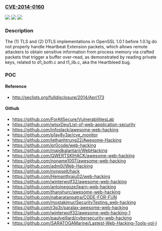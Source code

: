 ### [CVE-2014-0160](https://cve.mitre.org/cgi-bin/cvename.cgi?name=CVE-2014-0160)
![](https://img.shields.io/static/v1?label=Product&message=n%2Fa&color=blue)
![](https://img.shields.io/static/v1?label=Version&message=n%2Fa&color=blue)
![](https://img.shields.io/static/v1?label=Vulnerability&message=n%2Fa&color=brighgreen)

### Description

The (1) TLS and (2) DTLS implementations in OpenSSL 1.0.1 before 1.0.1g do not properly handle Heartbeat Extension packets, which allows remote attackers to obtain sensitive information from process memory via crafted packets that trigger a buffer over-read, as demonstrated by reading private keys, related to d1_both.c and t1_lib.c, aka the Heartbleed bug.

### POC

#### Reference
- http://seclists.org/fulldisclosure/2014/Apr/173

#### Github
- https://github.com/ForAllSecure/VulnerabilitiesLab
- https://github.com/wtsxDev/List-of-web-application-security
- https://github.com/infoslack/awesome-web-hacking
- https://github.com/p1ay8y3ar/cve_monitor
- https://github.com/lethanhtrung22/Awesome-Hacking
- https://github.com/pr0code/web-hacking
- https://github.com/majidkalantarii/WebHacking
- https://github.com/QWERTSKIHACK/awesome-web-hacking
- https://github.com/noname1007/awesome-web-hacking
- https://github.com/adm0i/Web-Hacking
- https://github.com/nvnpsplt/hack
- https://github.com/Hemanthraju02/web-hacking
- https://github.com/winterwolf32/awesome-web-hacking
- https://github.com/antoinegoze/learn-web-hacking
- https://github.com/thanshurc/awesome-web-hacking
- https://github.com/nabaratanpatra/CODE-FOR-FUN
- https://github.com/mostakimur/SecurityTesting_web-hacking
- https://github.com/r3p3r/paralax-awesome-web-hacking
- https://github.com/winterwolf32/awesome-web-hacking-1
- https://github.com/paulveillard/cybersecurity-web-hacking
- https://github.com/SARATOGAMarine/Lastest-Web-Hacking-Tools-vol-I

